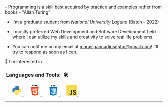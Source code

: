 
<br>
- Programming is a skill best acquired by practice and examples rather from books - "Allan Turing" 

- I'm a graduate student from *National University Laguna* (Batch - 2022) 

- I mostly preferred Web Development and Software Developmebt field where I can utilize my skills and creativity to solve real life problems.

- You can notif me on my email at marasigancarljosephp@gmail.com! I'll try to respond as soon as I can.

👀 I’m interested in ...
<h3 align="left">&nbsp;Languages and Tools:&nbsp; 🛠 </h3>
<p align="left">&nbsp;&nbsp;&nbsp;&nbsp;
    <a href="https://www.python.org" target="_blank"> <img src="https://raw.githubusercontent.com/devicons/devicon/master/icons/python/python-original.svg" alt="python" width="35" height="35"/> </a>&nbsp;&nbsp;&nbsp;&nbsp;
    <a href="https://www.w3.org/html/" target="_blank"> <img src="https://raw.githubusercontent.com/devicons/devicon/master/icons/html5/html5-original-wordmark.svg" alt="html5" width="35" height="35"/> </a>&nbsp;&nbsp;&nbsp;&nbsp;
    <a href="https://www.w3schools.com/css/" target="_blank"> <img src="https://raw.githubusercontent.com/devicons/devicon/master/icons/css3/css3-original-wordmark.svg" alt="css3" width="35" height="35"/> </a>&nbsp;&nbsp;&nbsp;&nbsp;
    <a href="https://developer.mozilla.org/en-US/docs/Web/JavaScript" target="_blank"> <img src="https://raw.githubusercontent.com/devicons/devicon/master/icons/javascript/javascript-original.svg" alt="javascript" width="35" height="35"/> </a>&nbsp;&nbsp;&nbsp;&nbsp;

---
    



<!---
Carl-Marasigan/Carl-Marasigan is a ✨ special ✨ repository because its `README.md` (this file) appears on your GitHub profile.
You can click the Preview link to take a look at your changes.
--->
